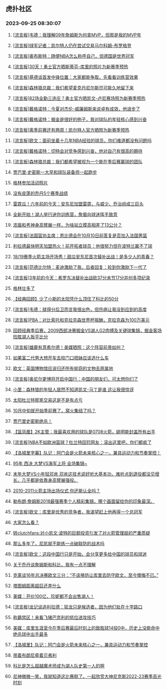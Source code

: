 ## 虎扑社区 
### 2023-09-25 08:30:07

1. [[流言板]韦德：我理解09年詹姆斯为何拿MVP，但那是我的MVP年](https://bbs.hupu.com/62216606.html)

2. [[流言板]绿军记者：凯尔特人仍在尝试交易马尔科姆-布罗格登](https://bbs.hupu.com/62213048.html)

3. [[流言板]奥布斯特：随便NBA怎么称呼自己，但德国是世界冠军](https://bbs.hupu.com/62216575.html)

4. [[流言板]30天！勇士官方晒斯蒂芬-库里的照片为新赛季预热](https://bbs.hupu.com/62216561.html)

5. [[流言板]基德谈首发中锋位置：大家都能争取，先看看训练营效果](https://bbs.hupu.com/62216658.html)

6. [[流言板]森林狼总裁：我们希望麦克丹尼尔斯尽可能久地留下来](https://bbs.hupu.com/62216781.html)

7. [[流言板]82场全勤三连庄？勇士官方晒凯文-卢尼赛场照为新赛季预热](https://bbs.hupu.com/62216697.html)

8. [[流言板]戴格诺特：今夏对杰伦-威廉姆斯来说卓有成效，他进步了](https://bbs.hupu.com/62216721.html)

9. [[流言板]戴格诺特：掘金是很好的例子，我对球队的年轻核心感到兴奋](https://bbs.hupu.com/62216666.html)

10. [[流言板]离季前赛还有两周！凯尔特人官方晒照为新赛季预热](https://bbs.hupu.com/62216530.html)

11. [[流言板]欧文：面前坐着十几年NBA经验的球员，你们难道都没有问题吗](https://bbs.hupu.com/62210321.html)

12. [[流言板]戴格诺特：切特会对竞争感到兴奋，他对自己有很高的期待](https://bbs.hupu.com/62216548.html)

13. [[流言板]森林狼总裁：我们都希望被视为一个能在季后赛赢球的团队](https://bbs.hupu.com/62216717.html)

14. [贾巴里·史密斯一大早和球队装备师一起跑步](https://bbs.hupu.com/62216237.html)

15. [格林参加活动照片](https://bbs.hupu.com/62216562.html)

16. [没有皮蓬的乔丹5个赛季战绩](https://bbs.hupu.com/62216675.html)

17. [雷霆瓜！六年前的今天：安东尼加盟雷霆，与威少、乔治组成三巨头](https://bbs.hupu.com/62209921.html)

18. [全新开始！湖人举行迷你训练营，詹眉向球迷挥手致意](https://bbs.hupu.com/62210236.html)

19. [浓眉和考神身高臂展一样，为啥站立摸高相差了13公分？](https://bbs.hupu.com/62216448.html)

20. [[流言板]法国篮协主席：恩比德会在10月10日前答复是否加入法国男篮](https://bbs.hupu.com/62211139.html)

21. [利拉德最快明天加盟热火！前开拓者球员：他很努力但在波特兰赢不了球](https://bbs.hupu.com/62216269.html)

22. [18/19赛季火箭主场开场秀！甜瓜安东尼首次替补出战！是多少人的青春？](https://bbs.hupu.com/62216264.html)

23. [[流言板]范德比尔特：麦迪激励了我，后者回复：轮到你激励下一代了](https://bbs.hupu.com/62210745.html)

24. [[流言板]3年前的今天：希罗东决替补出战砍37分末节17分并创多项纪录](https://bbs.hupu.com/62212761.html)

25. [格林壮多了](https://bbs.hupu.com/62213199.html)

26. [【经典回顾】少了小斯的太阳凭什么顶住了科比的50分](https://bbs.hupu.com/62211511.html)

27. [[流言板]韦德：就得分后卫而言我很出色，但伤病让我没到应到的高度](https://bbs.hupu.com/62212615.html)

28. [[流言板]PBA：对比索托和克拉克森世界杯报酬，克拉克森为100万美元](https://bbs.hupu.com/62213744.html)

29. [回顾经典季后赛，2009西部决赛掘金VS湖人G2肉搏及关键球集锦，掘金客场险胜湖人扳平比分](https://bbs.hupu.com/62210899.html)

30. [[流言板]雄鹿有意希尔德！美媒晒照：这个阵容前景如何？](https://bbs.hupu.com/62212657.html)

31. [如果富二代男大想开车去校门口把妹应该选什么车](https://bbs.hupu.com/62216191.html)

32. [欧文：英国博物馆应该归还所有偷窃的文物去原属地](https://bbs.hupu.com/62216176.html)

33. [[流言板]奥尼尔更博将开启中国行：中国的朋友们，可太想你们了](https://bbs.hupu.com/62210628.html)

34. [小里：森林狼的年轻人居然不知道凯文-马丁是谁 这让我很惊讶](https://bbs.hupu.com/62214580.html)

35. [太阳杜兰特那笔交易这是不是有点亏](https://bbs.hupu.com/62214542.html)

36. [10月中旬就开始季前赛了，窝火集结了吗？](https://bbs.hupu.com/62212742.html)

37. [贾巴里史密斯绝杀！](https://bbs.hupu.com/62212320.html)

38. [【篮凤凰】2K主管：我最喜欢用的球队是0708火箭，姚明能封盖所有出手](https://bbs.hupu.com/62209539.html)

39. [[流言板]NBA不如欧洲篮球？杜兰特回怼网友：滚出这里吧，你们都疯了](https://bbs.hupu.com/62207887.html)

40. [【洛城里字幕】队记：阿门会是火箭未来核心之一，兼具运动力和节奏掌控！](https://bbs.hupu.com/62215519.html)

41. [95年 西决 大梦VS海军上将 全场集锦~](https://bbs.hupu.com/62159957.html)

42. [末年大梦VS小年轻邓肯   邓肯这技术说好听大基本功，难听点到退役都没见增长，几乎都是依靠身高臂展强投。](https://bbs.hupu.com/62213984.html)

43. [2010-2011火箭主场出场仪式  你还能认全吗？](https://bbs.hupu.com/62215776.html)

44. [勒布朗·詹姆斯2018最强赛季个人精彩集锦，哪个画面留给你的印象最深。](https://bbs.hupu.com/62212971.html)

45. [[流言板]欧文：库里是优秀的竞争者，我渴望赶上他再得一个总冠军](https://bbs.hupu.com/62210203.html)

46. [大家怎么看？](https://bbs.hupu.com/62215798.html)

47. [转clutchfans:对小凯文·波特的巨额投资引发了对火箭管理层的严重质疑](https://bbs.hupu.com/62173336.html)

48. [那么多年了，尼凯就不能练一点破联防的战术吗](https://bbs.hupu.com/62215805.html)

49. [[流言板]欧文：这段中国行只是开始，会分享更多给中国的球员和球迷](https://bbs.hupu.com/62210480.html)

50. [关于乔丹谈詹姆斯和科比，我有一点不理解](https://bbs.hupu.com/62215331.html)

51. [克莱谈16年总决赛欧文三分：“不该换防让库里去防守欧文，至今懊悔不已。”](https://bbs.hupu.com/62211100.html)

52. [塔图姆距离超巨还差什么](https://bbs.hupu.com/62212343.html)

53. [美媒：开价100亿，珍妮都不会出售湖人！](https://bbs.hupu.com/62215614.html)

54. [[流言板]龙记谈追利拉德：猛龙只是候选者，因为他们处在十字路口](https://bbs.hupu.com/62212707.html)

55. [称霸禁区！来看飞猪巴克利的低位进攻技巧](https://bbs.hupu.com/62210211.html)

56. [美媒：库里生涯至今在季后赛最后时刻上的致胜球14投0中，历史上没能命中绝杀球中出手最多](https://bbs.hupu.com/62212399.html)

57. [【洛城里】队记：阿门会是火箭未来核心之一，兼具运动力和节奏掌控](https://bbs.hupu.com/62210137.html)

58. [带着布朗尼牵着贝弗利](https://bbs.hupu.com/62214713.html)

59. [科比是怎么超越魔术师成为湖人队史第一人的啊](https://bbs.hupu.com/62215271.html)

60. [尼神微微一笑，我就知道这比赛稳了。一起欣赏大神尼克斯2022-23赛季高光时刻](https://bbs.hupu.com/62148300.html)

